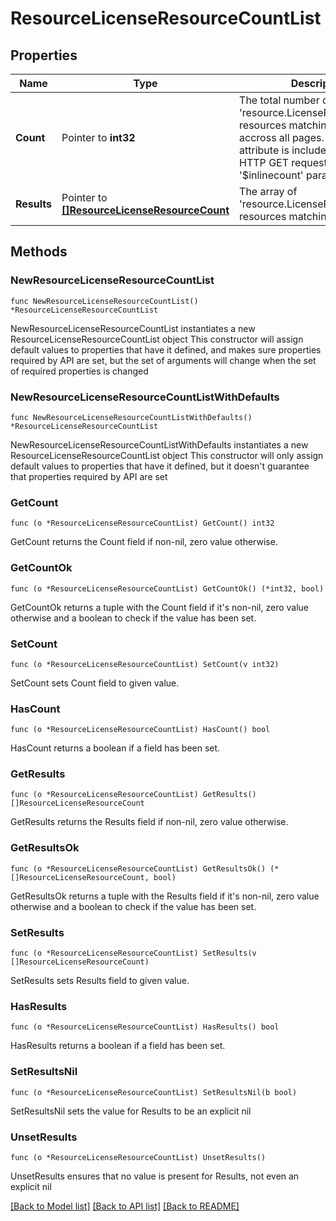 # ResourceLicenseResourceCountList

## Properties

Name | Type | Description | Notes
------------ | ------------- | ------------- | -------------
**Count** | Pointer to **int32** | The total number of &#39;resource.LicenseResourceCount&#39; resources matching the request, accross all pages. The &#39;Count&#39; attribute is included when the HTTP GET request includes the &#39;$inlinecount&#39; parameter. | [optional] 
**Results** | Pointer to [**[]ResourceLicenseResourceCount**](ResourceLicenseResourceCount.md) | The array of &#39;resource.LicenseResourceCount&#39; resources matching the request. | [optional] 

## Methods

### NewResourceLicenseResourceCountList

`func NewResourceLicenseResourceCountList() *ResourceLicenseResourceCountList`

NewResourceLicenseResourceCountList instantiates a new ResourceLicenseResourceCountList object
This constructor will assign default values to properties that have it defined,
and makes sure properties required by API are set, but the set of arguments
will change when the set of required properties is changed

### NewResourceLicenseResourceCountListWithDefaults

`func NewResourceLicenseResourceCountListWithDefaults() *ResourceLicenseResourceCountList`

NewResourceLicenseResourceCountListWithDefaults instantiates a new ResourceLicenseResourceCountList object
This constructor will only assign default values to properties that have it defined,
but it doesn't guarantee that properties required by API are set

### GetCount

`func (o *ResourceLicenseResourceCountList) GetCount() int32`

GetCount returns the Count field if non-nil, zero value otherwise.

### GetCountOk

`func (o *ResourceLicenseResourceCountList) GetCountOk() (*int32, bool)`

GetCountOk returns a tuple with the Count field if it's non-nil, zero value otherwise
and a boolean to check if the value has been set.

### SetCount

`func (o *ResourceLicenseResourceCountList) SetCount(v int32)`

SetCount sets Count field to given value.

### HasCount

`func (o *ResourceLicenseResourceCountList) HasCount() bool`

HasCount returns a boolean if a field has been set.

### GetResults

`func (o *ResourceLicenseResourceCountList) GetResults() []ResourceLicenseResourceCount`

GetResults returns the Results field if non-nil, zero value otherwise.

### GetResultsOk

`func (o *ResourceLicenseResourceCountList) GetResultsOk() (*[]ResourceLicenseResourceCount, bool)`

GetResultsOk returns a tuple with the Results field if it's non-nil, zero value otherwise
and a boolean to check if the value has been set.

### SetResults

`func (o *ResourceLicenseResourceCountList) SetResults(v []ResourceLicenseResourceCount)`

SetResults sets Results field to given value.

### HasResults

`func (o *ResourceLicenseResourceCountList) HasResults() bool`

HasResults returns a boolean if a field has been set.

### SetResultsNil

`func (o *ResourceLicenseResourceCountList) SetResultsNil(b bool)`

 SetResultsNil sets the value for Results to be an explicit nil

### UnsetResults
`func (o *ResourceLicenseResourceCountList) UnsetResults()`

UnsetResults ensures that no value is present for Results, not even an explicit nil

[[Back to Model list]](../README.md#documentation-for-models) [[Back to API list]](../README.md#documentation-for-api-endpoints) [[Back to README]](../README.md)


